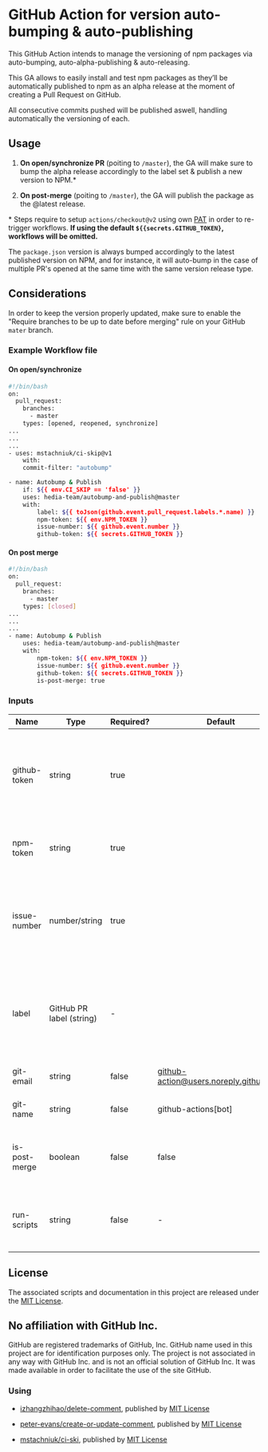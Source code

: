 # GitHub Action for version auto-bumping & auto-publishing

This GitHub Action intends to manage the versioning of npm packages via auto-bumping, auto-alpha-publishing & auto-releasing.

This GA allows to easily install and test npm packages as they’ll be automatically published to npm as an alpha release at the moment of creating a Pull Request on GitHub.

All consecutive commits pushed will be published aswell, handling automatically the versioning of each.

## Usage

1. **On open/synchronize PR** (poiting to `/master`), the GA will make sure to bump the alpha release accordingly to the label set & publish a new version to NPM.\*

2. **On post-merge** (poiting to `/master`), the GA will publish the package as the @latest release.

\* Steps require to setup `actions/checkout@v2` using own [PAT](https://docs.github.com/en/github/authenticating-to-github/keeping-your-account-and-data-secure/creating-a-personal-access-token) in order to re-trigger workflows. **If using the default `${{secrets.GITHUB_TOKEN}`, workflows will be omitted.**

The `package.json` version is always bumped accordingly to the latest published version on NPM, and for instance, it will auto-bump in the case of multiple PR's opened at the same time with the same version release type.

## Considerations

In order to keep the version properly updated, make sure to enable the "Require branches to be up to date before merging" rule on your GitHub `mater` branch.

### Example Workflow file

#### On open/synchronize

```bash
#!/bin/bash
on:
  pull_request:
    branches:
      - master
    types: [opened, reopened, synchronize]
...
...
...
- uses: mstachniuk/ci-skip@v1
    with:
    commit-filter: "autobump"

- name: Autobump & Publish
    if: ${{ env.CI_SKIP == 'false' }}
    uses: hedia-team/autobump-and-publish@master
    with:
        label: ${{ toJson(github.event.pull_request.labels.*.name) }}
        npm-token: ${{ env.NPM_TOKEN }}
        issue-number: ${{ github.event.number }}
        github-token: ${{ secrets.GITHUB_TOKEN }}
```

#### On post merge

```bash
#!/bin/bash
on:
  pull_request:
    branches:
      - master
    types: [closed]
...
...
...
- name: Autobump & Publish
    uses: hedia-team/autobump-and-publish@master
    with:
        npm-token: ${{ env.NPM_TOKEN }}
        issue-number: ${{ github.event.number }}
        github-token: ${{ secrets.GITHUB_TOKEN }}
        is-post-merge: true
```

### Inputs

| Name          | Type                     | Required? | Default                                | Description                                                                  |
| ------------- | ------------------------ | --------- | -------------------------------------- | ---------------------------------------------------------------------------- |
| github-token  | string                   | true      |                                        | GitHub token required by delete-comment workflow to remove comment from PR   |
| npm-token     | string                   | true      |                                        | NPM token required to publish package to npm                                 |
| issue-number  | number/string            | true      |                                        | Issue number required by create-or-update-comment & delete-comment workflows |
| label         | GitHub PR label (string) | -         |                                        | Type of version bump [major, minor, patch] (required on Open PR / On Push)   |
| git-email     | string                   | false     | github-action@users.noreply.github.com | Value for git config user.email                                              |
| git-name      | string                   | false     | github-actions[bot]                    | Value for git config user.name                                               |
| is-post-merge | boolean                  | false     | false                                  | Boolean used to publish package as release on NPM                            |
| run-scripts   | string                   | false     | -                                      | Scripts to be executed prior to publishing package                           |

## License

The associated scripts and documentation in this project are released under the [MIT License](LICENSE).

## No affiliation with GitHub Inc.

GitHub are registered trademarks of GitHub, Inc. GitHub name used in this project are for identification purposes only. The project is not associated in any way with GitHub Inc. and is not an official solution of GitHub Inc. It was made available in order to facilitate the use of the site GitHub.

### Using

- [izhangzhihao/delete-comment](https://github.com/marketplace/actions/delete-comment), published by [MIT License](https://github.com/izhangzhihao/delete-comment/blob/master/LICENSE)

- [peter-evans/create-or-update-comment](https://github.com/marketplace/actions/create-or-update-comment), published by [MIT License](https://github.com/peter-evans/create-or-update-comment/blob/main/LICENSE)

- [mstachniuk/ci-ski](https://github.com/marketplace/actions/ci-skip-action), published by [MIT License](https://github.com/mstachniuk/ci-skip/blob/master/LICENSE)

